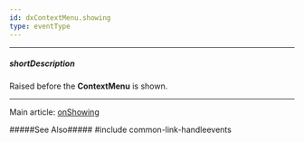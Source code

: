 ```yaml
---
id: dxContextMenu.showing
type: eventType
---
```

---
##### shortDescription
Raised before the **ContextMenu** is shown.

---
Main article: [onShowing](/api-reference/10%20UI%20Components/dxContextMenu/1%20Configuration/onShowing.md '/Documentation/ApiReference/UI_Components/dxContextMenu/Configuration/#onShowing')

#####See Also#####
#include common-link-handleevents